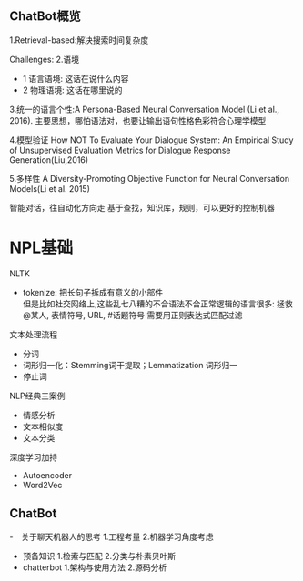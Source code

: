 ChatBot概览
-----------
1.Retrieval-based:解决搜索时间复杂度

Challenges:
2.语境
- 1 语言语境: 这话在说什么内容
- 2 物理语境: 这话在哪里说的

3.统一的语言个性:A Persona-Based Neural Conversation Model (Li et al., 2016).
主要思想，哪怕语法对，也要让输出语句性格色彩符合心理学模型

4.模型验证
How NOT To Evaluate Your Dialogue System: An Empirical Study of Unsupervised Evaluation Metrics for Dialogue Response Generation(Liu,2016)

5.多样性
A Diversity-Promoting Objective Function for Neural Conversation Models(Li et al. 2015)

智能对话，往自动化方向走
基于查找，知识库，规则，可以更好的控制机器

NPL基础
=======
NLTK<br>
- tokenize: 把长句子拆成有意义的小部件  
但是比如社交网络上,这些乱七八糟的不合语法不合正常逻辑的语言很多: 拯救 @某人, 表情符号, URL, #话题符号
需要用正则表达式匹配过滤  

文本处理流程<br>
- 分词
- 词形归一化：Stemming词干提取；Lemmatization 词形归一
- 停止词  

NLP经典三案例<br>
- 情感分析
- 文本相似度
- 文本分类  

深度学习加持<br>
- Autoencoder
- Word2Vec  

ChatBot
--------

-　关于聊天机器人的思考
1.工程考量
2.机器学习角度考虑
- 预备知识
1.检索与匹配
2.分类与朴素贝叶斯
- chatterbot
1.架构与使用方法
2.源码分析
